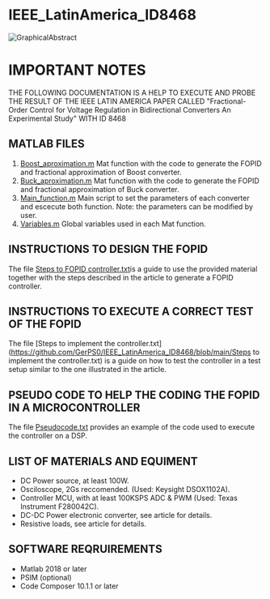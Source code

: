 # IEEE_LatinAmerica_ID8468
![GraphicalAbstract](https://github.com/GerPS0/IEEE_LatinAmerica_ID8468/assets/108953866/53410559-b1f5-47c6-acd6-ece8fdedcb40)

# IMPORTANT NOTES

THE FOLLOWING DOCUMENTATION IS A HELP TO EXECUTE AND PROBE THE RESULT OF THE IEEE LATIN AMERICA PAPER CALLED "Fractional-Order Control for Voltage Regulation in Bidirectional Converters An Experimental Study" WITH ID 8468

## MATLAB FILES
1. [Boost_aproximation.m](https://github.com/GerPS0/IEEE_LatinAmerica_ID8468/blob/main/MATLAB_files/Boost_aproximation.m) Mat function with the code to generate the FOPID and fractional approximation of Boost converter.
2. [Buck_aproximation.m](https://github.com/GerPS0/IEEE_LatinAmerica_ID8468/blob/main/MATLAB_files/Buck_aproximation.m) Mat function with the code to generate the FOPID and fractional approximation of Buck converter.
3. [Main_function.m](https://github.com/GerPS0/IEEE_LatinAmerica_ID8468/blob/main/MATLAB_files/Main_function.m) Main script to set the parameters of each converter and escecute both function. Note: the parameters can be modified by user.
4. [Variables.m](https://github.com/GerPS0/IEEE_LatinAmerica_ID8468/blob/main/MATLAB_files/Variables.m) Global variables used in each Mat function.

## INSTRUCTIONS TO DESIGN THE FOPID
The file [Steps to FOPID controller.txt](https://github.com/GerPS0/IEEE_LatinAmerica_ID8468/blob/main/Steps%20to%20FOPID%20controller.txt)is a guide to use the provided material together with the steps described in the article to generate a FOPID controller.

## INSTRUCTIONS TO EXECUTE A CORRECT TEST OF THE FOPID
The file [Steps to implement the controller.txt](https://github.com/GerPS0/IEEE_LatinAmerica_ID8468/blob/main/Steps to implement the controller.txt) is a guide on how to test the controller in a test setup similar to the one illustrated in the article.

## PSEUDO CODE TO HELP THE CODING THE FOPID IN A MICROCONTROLLER
The file [Pseudocode.txt](https://github.com/GerPS0/IEEE_LatinAmerica_ID8468/blob/main/Pseudocode.txt) provides an example of the code used to execute the controller on a DSP.

## LIST OF MATERIALS AND EQUIMENT
* DC Power source, at least 100W.
* Osciloscope, 2Gs reccomended. (Used: Keysight DSOX1102A).
* Controller MCU, with at least 100KSPS ADC & PWM (Used: Texas Instrument F280042C).
* DC-DC Power electronic converter, see article for details.
* Resistive loads, see article for details.

## SOFTWARE REQRUIREMENTS
* Matlab 2018 or later
* PSIM (optional)
* Code Composer 10.1.1 or later
